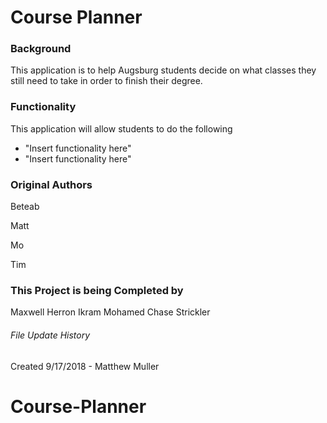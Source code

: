 # Course Planner


### Background
This application is to help Augsburg students decide on what classes they
still need to take in order to finish their degree. 

### Functionality

This application will allow students to do the following
* "Insert functionality here"
* "Insert functionality here"

### Original Authors
Beteab

Matt

Mo

Tim

### This Project is being Completed by
Maxwell Herron
Ikram Mohamed
Chase Strickler














###### File Update History
Created 9/17/2018 - Matthew Muller 
# Course-Planner
